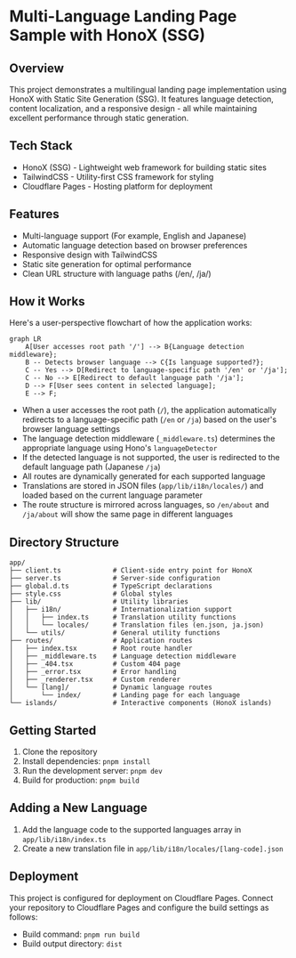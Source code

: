 # Multi-Language Landing Page Sample with HonoX (SSG)

## Overview
This project demonstrates a multilingual landing page implementation using HonoX with Static Site Generation (SSG). It features language detection, content localization, and a responsive design - all while maintaining excellent performance through static generation.

## Tech Stack
- HonoX (SSG) - Lightweight web framework for building static sites
- TailwindCSS - Utility-first CSS framework for styling
- Cloudflare Pages - Hosting platform for deployment

## Features
- Multi-language support (For example, English and Japanese)
- Automatic language detection based on browser preferences
- Responsive design with TailwindCSS
- Static site generation for optimal performance
- Clean URL structure with language paths (/en/, /ja/)

## How it Works

Here's a user-perspective flowchart of how the application works:

```mermaid
graph LR
    A[User accesses root path '/'] --> B{Language detection middleware};
    B -- Detects browser language --> C{Is language supported?};
    C -- Yes --> D[Redirect to language-specific path '/en' or '/ja'];
    C -- No --> E[Redirect to default language path '/ja'];
    D --> F[User sees content in selected language];
    E --> F;
```

- When a user accesses the root path (`/`), the application automatically redirects to a language-specific path (`/en` or `/ja`) based on the user's browser language settings
- The language detection middleware (`_middleware.ts`) determines the appropriate language using Hono's `languageDetector`
- If the detected language is not supported, the user is redirected to the default language path (Japanese `/ja`)
- All routes are dynamically generated for each supported language
- Translations are stored in JSON files (`app/lib/i18n/locales/`) and loaded based on the current language parameter
- The route structure is mirrored across languages, so `/en/about` and `/ja/about` will show the same page in different languages

## Directory Structure
```
app/
├── client.ts             # Client-side entry point for HonoX
├── server.ts             # Server-side configuration
├── global.d.ts           # TypeScript declarations
├── style.css             # Global styles
├── lib/                  # Utility libraries
│   ├── i18n/             # Internationalization support
│   │   ├── index.ts      # Translation utility functions
│   │   └── locales/      # Translation files (en.json, ja.json)
│   └── utils/            # General utility functions
├── routes/               # Application routes
│   ├── index.tsx         # Root route handler
│   ├── _middleware.ts    # Language detection middleware
│   ├── _404.tsx          # Custom 404 page
│   ├── _error.tsx        # Error handling
│   ├── _renderer.tsx     # Custom renderer
│   └── [lang]/           # Dynamic language routes
│       └── index/        # Landing page for each language
└── islands/              # Interactive components (HonoX islands)
```

## Getting Started
1. Clone the repository
2. Install dependencies: `pnpm install`
3. Run the development server: `pnpm dev`
4. Build for production: `pnpm build`

## Adding a New Language
1. Add the language code to the supported languages array in `app/lib/i18n/index.ts`
2. Create a new translation file in `app/lib/i18n/locales/[lang-code].json`

## Deployment
This project is configured for deployment on Cloudflare Pages. Connect your repository to Cloudflare Pages and configure the build settings as follows:
- Build command: `pnpm run build`
- Build output directory: `dist`
